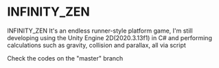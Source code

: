 # INFINITY_ZEN
INFINITY_ZEN It's an endless runner-style platform game, I'm still developing using the Unity Engine 2D(2020.3.13f1) in C# and performing calculations such as gravity, collision and parallax, all via script

Check the codes on the "master" branch
